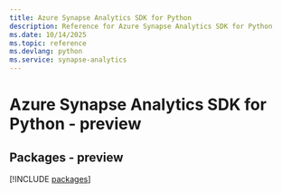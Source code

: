 ```yaml
---
title: Azure Synapse Analytics SDK for Python
description: Reference for Azure Synapse Analytics SDK for Python
ms.date: 10/14/2025
ms.topic: reference
ms.devlang: python
ms.service: synapse-analytics
---
```

# Azure Synapse Analytics SDK for Python - preview
## Packages - preview
[!INCLUDE [packages](synapse-analytics-index.md)]